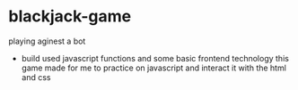 # blackjack-game 
playing aginest a bot 
 * build used javascript functions and some basic frontend technology
this game made for me to practice on javascript and interact it with the html and css 
